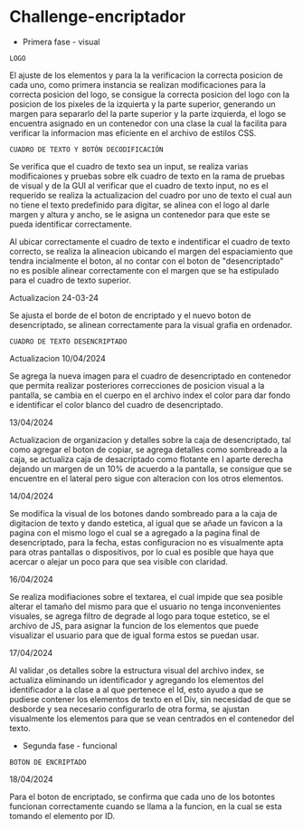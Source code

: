 # Challenge-encriptador

- Primera fase - visual

`LOGO`

El ajuste de los elementos y para la la verificacion la correcta posicion de cada uno, como primera instancia se realizan modificaciones para la correcta posicion del logo, se consigue la correcta posicion del logo con la posicion de los pixeles de la izquierta y la parte superior, generando un margen para separarlo del la parte superior y la parte izquierda, el logo se encuentra asignado en un contenedor con una clase la cual la facilita para verificar la informacion mas eficiente en el archivo de estilos CSS.

`CUADRO DE TEXTO Y BOTÓN DECODIFICACIÓN`

Se verifica que el cuadro de texto sea un input, se realiza varias modificaiones y pruebas sobre elk cuadro de texto en la rama de pruebas de visual y de la GUI al verificar que el cuadro de texto input, no es el requerido se realiza la actualizacion del cuadro por uno de texto el cual aun no tiene el texto predefinido para digitar, se alinea con el logo al darle margen y altura y ancho, se le asigna un contenedor para que este se pueda identificar correctamente.

Al ubicar correctamente el cuadro de texto e indentificar el cuadro de texto correcto, se realiza la alineacion ubicando el margen del espaciamiento que tendra incialmente el boton, al no contar con el boton de "desencriptado" no es posible alinear correctamente con el margen que se ha estipulado para el cuadro de texto superior.

Actualizacion 24-03-24

Se ajusta el borde de el boton de encriptado y el nuevo boton de desencriptado, se alinean correctamente para la visual grafia en ordenador.

`CUADRO DE TEXTO DESENCRIPTADO`

Actualizacion 10/04/2024

Se agrega la nueva imagen para el cuadro de desencriptado en contenedor que permita realizar posteriores correcciones de posicion visual a la pantalla, se cambia en el cuerpo en el archivo index el color para dar fondo e identificar el color blanco del cuadro de desencriptado.

13/04/2024

Actualizacion de organizacion y detalles sobre la caja de desencriptado, tal como agregar el boton de copiar, se agrega detalles como sombreado a la caja, se actualiza caja de desacriptado como flotante en l aparte derecha dejando un margen de un 10% de acuerdo a la pantalla, se consigue que se encuentre en el lateral pero sigue con alteracion con los otros elementos.


14/04/2024

Se modifica la visual de los botones dando sombreado para a la caja de digitacion de texto y dando estetica, al igual que se añade un favicon a la pagina con el mismo logo el cual se a agregado a la pagina final de desencriptado, para la fecha, estas configuracion no es visualmente apta para otras pantallas o dispositivos, por lo cual es posible que haya que acercar o alejar un poco para que sea visible con claridad.


16/04/2024

Se realiza modifiaciones sobre el textarea, el cual impide que sea posible alterar el tamaño del mismo para que el usuario no tenga inconvenientes visuales, se agrega filtro de degrade al logo para toque estetico, se el archivo de JS, para asignar la funcion de los elementos que puede visualizar el usuario para que de igual forma estos se puedan usar.


17/04/2024

Al validar ,os detalles sobre la estructura visual del archivo index, se actualiza eliminando un identificador y agregando los elementos del identificador a la clase a al que pertenece el Id, esto ayudo a que se pudiese contener los elementos de texto en el Div, sin necesidad de que se desborde y sea necesario configurarlo de otra forma, se ajustan visualmente los elementos para que se vean centrados en el contenedor del texto.

- Segunda fase - funcional

`BOTON DE ENCRIPTADO`

18/04/2024

Para el boton de encriptado, se confirma que cada uno de los botontes funcionan correctamente cuando se llama a la funcion, en la cual se esta tomando el elemento por ID.